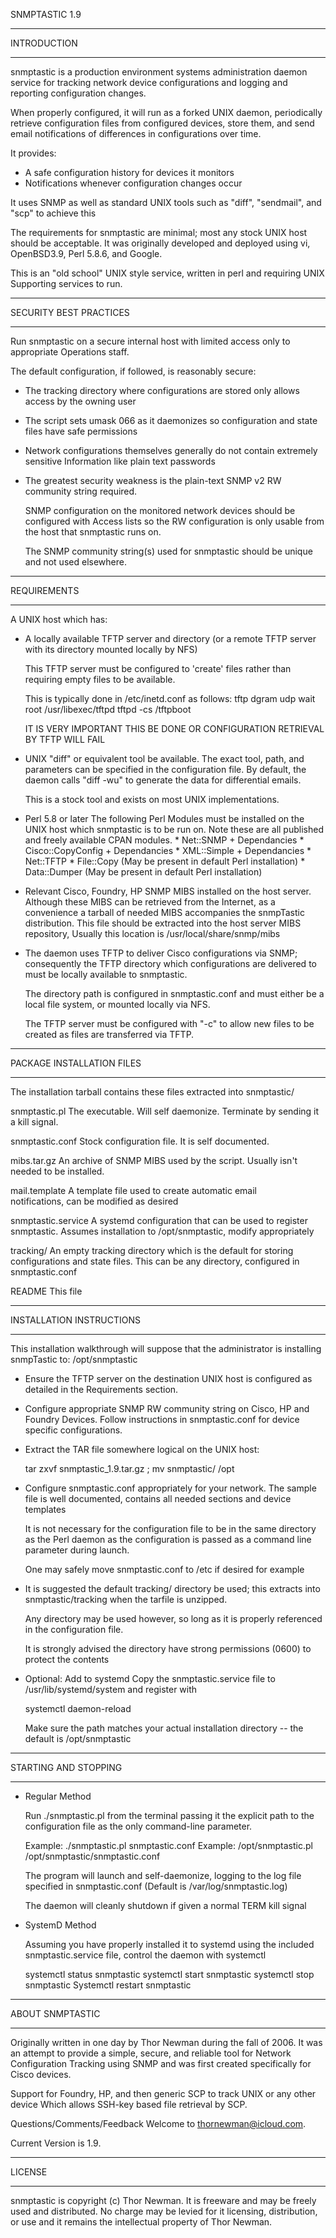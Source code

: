 SNMPTASTIC 1.9

************************************************************************************
INTRODUCTION
************************************************************************************

snmptastic is a production environment systems administration daemon service for 
tracking network device configurations and logging and reporting configuration 
changes.

When properly configured, it will run as a forked UNIX daemon, periodically retrieve
configuration files from configured devices, store them, and send email 
notifications of differences in configurations over time.

It provides:
* A safe configuration history for devices it monitors
* Notifications whenever configuration changes occur

It uses SNMP as well as standard UNIX tools such as "diff", "sendmail", and "scp" to achieve this 

The requirements for snmptastic are minimal; most any stock UNIX host should be 
acceptable. It was originally developed and deployed using vi, OpenBSD3.9, Perl
5.8.6, and Google.

This is an "old school" UNIX style service, written in perl and requiring UNIX 
Supporting services to run. 


************************************************************************************
SECURITY BEST PRACTICES
************************************************************************************

Run snmptastic on a secure internal host with limited access only to appropriate
Operations staff.

The default configuration, if followed, is reasonably secure:

*  The tracking directory where configurations are stored only allows access by the 
   owning user

*  The script sets umask 066 as it daemonizes so configuration and state files have
   safe permissions

*  Network configurations themselves generally do not contain extremely sensitive
   Information like plain text passwords

*  The greatest security weakness is the plain-text SNMP v2 RW community string 
   required.  

   SNMP configuration on the monitored network devices should be configured with
   Access lists so the RW configuration is only usable from the host that
   snmptastic runs on. 

   The SNMP community string(s) used for snmptastic should be unique and not used 
   elsewhere.


************************************************************************************
REQUIREMENTS
************************************************************************************

A UNIX host which has:

* A locally available TFTP server and directory (or a remote TFTP server with its 
  directory mounted locally by NFS)
  
  This TFTP server must be configured to 'create' files rather than requiring empty 
  files to be available. 

  This is typically done in /etc/inetd.conf as follows:
  tftp dgram udp wait root /usr/libexec/tftpd tftpd -cs /tftpboot

  IT IS VERY IMPORTANT THIS BE DONE OR CONFIGURATION RETRIEVAL BY TFTP WILL FAIL

* UNIX "diff" or equivalent tool be available. 
  The exact tool, path, and parameters can be specified in the configuration file. 
  By default, the daemon calls "diff -wu" to generate the data for differential 
  emails. 
  
  This is a stock tool and exists on most UNIX implementations.

* Perl 5.8 or later
  The following Perl Modules must be installed on the UNIX host which snmptastic is 
  to be run on. Note these are all published and freely available CPAN modules.
         * Net::SNMP + Dependancies
         * Cisco::CopyConfig + Dependancies
         * XML::Simple + Dependancies
         * Net::TFTP
         * File::Copy (May be present in default Perl installation)
         * Data::Dumper (May be present in default Perl installation)
         
* Relevant Cisco, Foundry, HP SNMP MIBS installed on the host server. Although these 
  MIBS can be retrieved from the Internet, as a convenience a tarball of needed MIBS 
  accompanies the snmpTastic distribution. This file should be extracted into the 
  host server MIBS repository, Usually this location is /usr/local/share/snmp/mibs

* The daemon uses TFTP to deliver Cisco configurations via SNMP; consequently the 
  TFTP directory which configurations are delivered to must be locally available to 
  snmptastic.
  
  The directory path is configured in snmptastic.conf and must either be a local 
  file system, or mounted locally via NFS.

  The TFTP server must be configured with "-c" to allow new files to be created as
  files are transferred via TFTP.



************************************************************************************
PACKAGE INSTALLATION FILES
************************************************************************************

The installation tarball contains these files extracted into snmptastic/

snmptastic.pl		The executable. Will self daemonize. Terminate by sending 
                          it a kill signal. 

snmptastic.conf		Stock configuration file. It is self documented.

mibs.tar.gz		An archive of SNMP MIBS used by the script. Usually isn't 
                         needed to be installed.

mail.template		A template file used to create automatic email  
                         notifications, can be modified as desired

snmptastic.service	A systemd configuration that can be used to register 
                         snmptastic. Assumes installation to /opt/snmptastic, modify 
                         appropriately	

tracking/		An empty tracking directory which is the default for 
                         storing configurations and state files. This can be any 
                         directory, configured in snmptastic.conf

README			This file
		

************************************************************************************
INSTALLATION INSTRUCTIONS
************************************************************************************

This installation walkthrough will suppose that the administrator is installing 
snmpTastic to: /opt/snmptastic

* Ensure the TFTP server on the destination UNIX host is configured as detailed in 
  the Requirements section.

* Configure appropriate SNMP RW community string on Cisco, HP and Foundry Devices.
  Follow instructions in snmptastic.conf for device specific configurations. 

* Extract the TAR file somewhere logical on the UNIX host:

  tar zxvf snmptastic_1.9.tar.gz ; mv snmptastic/ /opt
   
* Configure snmptastic.conf appropriately for your network. The sample file is well 
  documented, contains all needed sections and device templates
  
  It is not necessary for the configuration file to be in the same directory as the 
  Perl daemon as the configuration is passed as a command line parameter during 
  launch. 
  
  One may safely move  snmptastic.conf to /etc if desired for example

* It is suggested the default tracking/ directory be used; this extracts into 
  snmptastic/tracking when the tarfile is unzipped. 
  
  Any directory may be used however, so long as it is properly referenced in the 
  configuration file.
  
  It is strongly advised the directory have strong permissions (0600) to protect the 
  contents

* Optional: Add to systemd
  Copy the snmptastic.service file to /usr/lib/systemd/system and register with 
  
  systemctl daemon-reload
  
  Make sure the path matches your actual installation directory -- the default is 
  /opt/snmptastic



************************************************************************************
STARTING AND STOPPING
************************************************************************************

* Regular Method 

  Run ./snmptastic.pl from the terminal passing it the explicit path to the 
  configuration file as the only command-line parameter.
  
  Example: ./snmptastic.pl snmptastic.conf
  Example: /opt/snmptastic.pl /opt/snmptastic/snmptastic.conf

  The program will launch and self-daemonize, logging to the log file specified in 
  snmptastic.conf (Default is /var/log/snmptastic.log)

  The daemon will cleanly shutdown if given a normal TERM kill signal

* SystemD Method

  Assuming you have properly installed it to systemd using the included 
  snmptastic.service file, control the daemon with systemctl

  systemctl status snmptastic
  systemctl start snmptastic
  systemctl stop snmptastic
  Systemctl restart snmptastic

 
************************************************************************************
ABOUT SNMPTASTIC
************************************************************************************

Originally written in one day by Thor Newman during the fall of 2006. It was an 
attempt to provide a simple, secure, and reliable tool for Network Configuration 
Tracking using SNMP and was first created specifically for Cisco devices. 

Support for Foundry, HP, and then generic SCP to track UNIX or any other device
Which allows SSH-key based file retrieval by SCP.

Questions/Comments/Feedback Welcome to thornewman@icloud.com.

Current Version is 1.9.

************************************************************************************
LICENSE
************************************************************************************

snmptastic is copyright (c) Thor Newman. It is freeware and may be freely used and 
distributed. No charge may be levied for it licensing, distribution, or use and it 
remains the intellectual property of Thor Newman.
